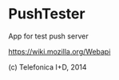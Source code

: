 PushTester
==========

App for test push server

https://wiki.mozilla.org/Webapi

(c) Telefonica I+D, 2014
